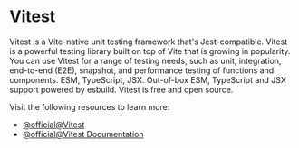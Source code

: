 # Vitest

Vitest is a Vite-native unit testing framework that's Jest-compatible. Vitest is a powerful testing library built on top of Vite that is growing in popularity. You can use Vitest for a range of testing needs, such as unit, integration, end-to-end (E2E), snapshot, and performance testing of functions and components. ESM, TypeScript, JSX. Out-of-box ESM, TypeScript and JSX support powered by esbuild. Vitest is free and open source.

Visit the following resources to learn more:

- [@official@Vitest](https://vitest.dev/)
- [@official@Vitest Documentation](https://vitest.dev/guide/)
